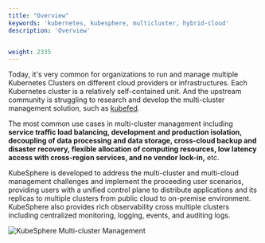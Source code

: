```yaml
---
title: "Overview"
keywords: 'kubernetes, kubesphere, multicluster, hybrid-cloud'
description: 'Overview'


weight: 2335
---
```


Today, it's very common for organizations to run and manage multiple Kubernetes Clusters on different cloud providers or infrastructures. Each Kubernetes cluster is a relatively self-contained unit. And the upstream community is struggling to research and develop the multi-cluster management solution, such as [kubefed](https://github.com/kubernetes-sigs/kubefed).

The most common use cases in multi-cluster management including **service traffic load balancing, development and production isolation, decoupling of data processing and data storage, cross-cloud backup and disaster recovery, flexible allocation of computing resources, low latency access with cross-region services, and no vendor lock-in,** etc.

KubeSphere is developed to address the multi-cluster and multi-cloud management challenges and implement the proceeding user scenarios, providing users with a unified control plane to distribute applications and its replicas to multiple clusters from public cloud to on-premise environment. KubeSphere also provides rich observability cross multiple clusters including centralized monitoring, logging, events, and auditing logs.

![KubeSphere Multi-cluster Management](/images/docs/multi-cluster-overview.jpg)
